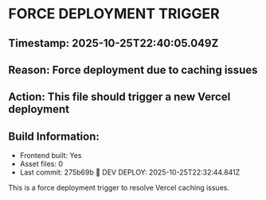 # FORCE DEPLOYMENT TRIGGER

## Timestamp: 2025-10-25T22:40:05.049Z
## Reason: Force deployment due to caching issues
## Action: This file should trigger a new Vercel deployment

## Build Information:
- Frontend built: Yes
- Asset files: 0
- Last commit: 275b69b 🚀 DEV DEPLOY: 2025-10-25T22:32:44.841Z

This is a force deployment trigger to resolve Vercel caching issues.
